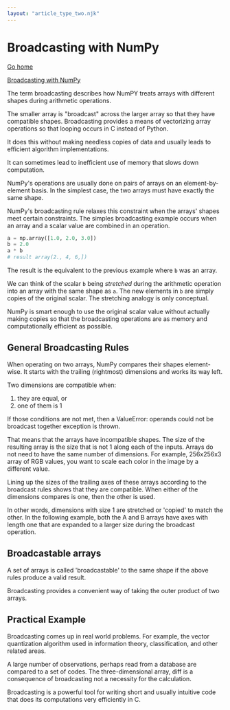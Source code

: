 ```yaml
---
layout: "article_type_two.njk"
---
```

# Broadcasting with NumPy
[Go home](/index.html)

[Broadcasting with NumPy](https://numpy.org/doc/stable/user/basics.broadcasting.html)

The term broadcasting describes how NumPY treats arrays with different shapes during arithmetic operations. 

The smaller array is "broadcast" across the larger array so that they have compatible shapes. Broadcasting provides a means of vectorizing array operations so that looping occurs in C instead of Python. 

It does this without making needless copies of data and usually leads to efficient algorithm implementations.

It can sometimes lead to inefficient use of memory that slows down computation.

NumPy's operations are usually done on pairs of arrays on an element-by-element basis. In the simplest case, the two arrays must have exactly the same shape. 

NumPy's broadcasting rule relaxes this constraint when the arrays' shapes meet certain constraints. The simples broadcasting example occurs when an array and a scalar value are combined in an operation.

```python
a = np.array([1.0, 2.0, 3.0])
b = 2.0
a * b
# result array(2., 4, 6,])
```

The result is the equivalent to the previous example where `b` was an array. 

We can think of the scalar `b` being _stretched_ during the arithmetic operation into an array with the same shape as `a`. The new elements in `b` are simply copies of the original scalar. The stretching analogy is only conceptual.

NumPy is smart enough to use the original scalar value without actually making copies so that the broadcasting operations are as memory and computationally efficient as possible.

## General Broadcasting Rules

When operating on two arrays, NumPy compares their shapes element-wise. It starts with the trailing (rightmost) dimensions and works its way left. 

Two dimensions are compatible when:

1. they are equal, or  
2. one of them is 1

If those conditions are not met, then a ValueError: operands could not be broadcast together exception is thrown.

That means that the arrays have incompatible shapes. The size of the resulting array is the size that is not 1 along each of the inputs. Arrays do not need to have the same number of dimensions. For example, 256x256x3 array of RGB values, you want to scale each color in the image by a different value.

Lining up the sizes of the trailing axes of these arrays according to the broadcast rules shows that they are compatible. When either of the dimensions compares is one, then the other is used. 

In other words, dimensions with size 1 are stretched or 'copied' to match the other. In the following example, both the A and B arrays have axes with length one that are expanded to a larger size during the broadcast operation.

## Broadcastable arrays
A set of arrays is called 'broadcastable' to the same shape if the above rules produce a valid result.

Broadcasting provides a convenient way of taking the outer product of two arrays. 

## Practical Example
Broadcasting comes up in real world problems. For example, the vector quantization algorithm used in information theory, classification, and other related areas.

 A large number of observations, perhaps read from a  database are compared to a set of codes. The three-dimensional array, diff is a consequence of broadcasting not a necessity for the calculation.

Broadcasting is a powerful tool for writing short and usually intuitive code that does its computations very efficiently in C.